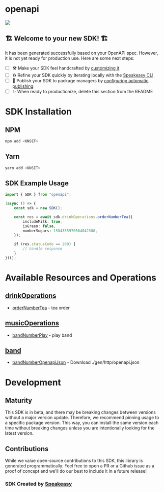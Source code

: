 # openapi

<div align="left">
    <a href="https://speakeasyapi.dev/"><img src="https://custom-icon-badges.demolab.com/badge/-Built%20By%20Speakeasy-212015?style=for-the-badge&logoColor=FBE331&logo=speakeasy&labelColor=545454" /></a>
</div>


## 🏗 **Welcome to your new SDK!** 🏗

It has been generated successfully based on your OpenAPI spec. However, it is not yet ready for production use. Here are some next steps:
- [ ] 🛠 Make your SDK feel handcrafted by [customizing it](https://www.speakeasyapi.dev/docs/customize-sdks)
- [ ] ♻️ Refine your SDK quickly by iterating locally with the [Speakeasy CLI](https://github.com/speakeasy-api/speakeasy)
- [ ] 🎁 Publish your SDK to package managers by [configuring automatic publishing](https://www.speakeasyapi.dev/docs/productionize-sdks/publish-sdks)
- [ ] ✨ When ready to productionize, delete this section from the README
<!-- Start SDK Installation -->
# SDK Installation

## NPM

```bash
npm add <UNSET>
```

## Yarn

```bash
yarn add <UNSET>
```
<!-- End SDK Installation -->

## SDK Example Usage
<!-- Start SDK Example Usage -->


```typescript
import { SDK } from "openapi";

(async () => {
    const sdk = new SDK();

    const res = await sdk.drinkOperations.orderNumberTea({
        includeMilk: true,
        isGreen: false,
        numberSugars: 1584355970564842800,
    });

    if (res.statusCode == 200) {
        // handle response
    }
})();

```
<!-- End SDK Example Usage -->

<!-- Start SDK Available Operations -->
# Available Resources and Operations


## [drinkOperations](docs/sdks/drinkoperations/README.md)

* [orderNumberTea](docs/sdks/drinkoperations/README.md#ordernumbertea) - tea order

## [musicOperations](docs/sdks/musicoperations/README.md)

* [bandNumberPlay](docs/sdks/musicoperations/README.md#bandnumberplay) - play band

## [band](docs/sdks/band/README.md)

* [bandNumberOpenapiJson](docs/sdks/band/README.md#bandnumberopenapijson) - Download ./gen/http/openapi.json
<!-- End SDK Available Operations -->

<!-- Start Dev Containers -->



<!-- End Dev Containers -->

<!-- Placeholder for Future Speakeasy SDK Sections -->

# Development

## Maturity

This SDK is in beta, and there may be breaking changes between versions without a major version update. Therefore, we recommend pinning usage
to a specific package version. This way, you can install the same version each time without breaking changes unless you are intentionally
looking for the latest version.

## Contributions

While we value open-source contributions to this SDK, this library is generated programmatically.
Feel free to open a PR or a Github issue as a proof of concept and we'll do our best to include it in a future release!

### SDK Created by [Speakeasy](https://docs.speakeasyapi.dev/docs/using-speakeasy/client-sdks)
